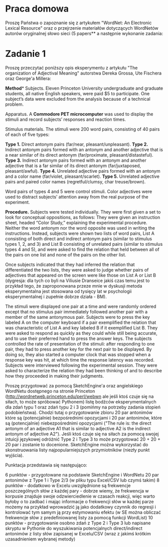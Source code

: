 # Praca domowa

Proszę Państwa o zapoznanie się z artykułem "WordNet: An Electronic Lexical Resource" oraz o przejrzenie materiałów dotyczących WordNetów autorów oryginalnej słowo sieci (5 papers** a następnie wykonanie zadania:

# Zadanie 1

Proszę przeczytać poniższy opis eksperymentu z artykułu "The organization of Adjectival Meaning" autorstwa Dereka Grossa, Ute Fischera oraz George'a Millera:

**Method***
Subjects. Eleven Princeton University undergraduate and graduate students, all native English speakers, were paid $5 to participate. One subject’s data were excluded from the analysis because of a technical problem.

Apparatus. A **Commodore PET microcomputer** was used to display the stimuli and record subjects’ responses and reaction times.

Stimulus materials. The stimuli were 200 word pairs, consisting of 40 pairs of each of five types:

**Type 1.** Direct antonym pairs (far/near, pleasant/unpleasant).
**Type 2.** Indirect antonym pairs formed with an antonym and another adjective that is a near similar of its direct antonym (far/proximate, pleasant/distasteful).
**Type 3.** Indirect antonym pairs formed with an antonym and another adjective that is a far similar of its direct antonym (far/juxtaposed, pleasant/awful).
**Type 4.** Unrelated adjective pairs formed with an antonym and a color name (far/violet, pleasant/scarlet).
**Type 5.** Unrelated adjective pairs and paired color names (regretful/clumsy, char treuse/brown).

Word pairs of types 4 and 5 were control stimuli. Color adjectives were used to distract subjects’ attention away from the real purpose of the experiment.

**Procedure.** 
Subjects were tested individually. They were first given a set to look for conceptual oppositions, as follows: They were given an instruction sheet, headed “Color Study,” explaining the experimental procedure. Neither the word antonym nor the word opposite was used in writing the instructions. Instead, subjects were shown two lists of word pairs, List A consisting of both direct and indirect antonym pairs (similar to stimulus types 1, 2, and 3) and List B consisting of unrelated pairs (similar to stimulus types 4 and 5), and were asked to find the relation that held between all of the pairs on one list and none of the pairs on the other list.

Once subjects indicated that they had inferred the relation that differentiated the two lists, they were asked to judge whether pairs of adjectives that appeared on the screen were like those on List A or List B (dygresja: dla tych co byli na Viliusie Dranseice jakiś czas temu jest to przykład tego, że zaproponowana przeze mnie w dyskusji metoda eksperymentalna jest stosowana od tysięcy lat w psychologii eksperymentalnej i zupełnie dobrze działa - BM).

The stimuli were displayed one pair at a time and were randomly ordered except that no stimulus pair immediately followed another pair with a member of the same antonymous pair. Subjects were to press the key labeled A on the computer keyboard if a pair exemplified the relation that was characteristic of List A and key labeled B if it exemplified List B. They were asked to respond as quickly as they could while still being accurate, and to use their preferred hand to press the answer keys. The subjects controlled the rate of presentation of the stimuli: after responding to one pair, they had to press another key for the next pair to be displayed. By doing so, they also started a computer clock that was stopped when a response key was hit, at which time the response latency was recorded. Subjects were interviewed following the experimental session. They were asked to characterize the relation they had been thinking of and to describe how they proceeded in making their judgments.


Proszę przygotować za pomocą SketchEngine'a oraz angielskiego WordNetu dostępnego na stronie Princeton (http://wordnetweb.princeton.edu/perl/webwn ale jeśli ktoś czuje się na siłach, to może spróbować Pythonem) listę bodźców eksperymentalnych dla zdań typu 1 oraz zdań typu 2 i 3 (pomińmy na potrzeby zadania stopień podobieństwa). Chodzi tutaj o przygotowanie zbioru 20 par antonimów które są (potencjalnie) bezpośrednimi opozycjami i 20 par antonimów, które są (potencjalnie) niebezpośrednimi opozycjami ("The rule is: the direct antonym of an adjective A1 that is similar to adjective A2 is the indirect antonym of adjective A2"). Jeśli ktoś czuje się na siłach za pomocą swojej intuicji językowej odróżnić Type 2 i Type 3 to może przygotować 20 + 20 + 20 par i zostanie to docenione. SketchEngine można wykorzystać do skonstruowania listy najpopularniejszych przymiotników (niezły punkt wyjścia).

Punktacja przedstawia się następująco:

6 punktów - przygotowane na podstawie SketchEngine i WordNetu 20 par antonimów z Type 1 i Type 2/3 (w pliku typu Excel/CSV lub czymś takim)
8 punktów - dodatkowo w Excelu uwzględnione są frekwencje poszczególnych słów z każdej pary - dobrze wiemy, że frekwencja w korpusie znajduje swoje odzwierciedlenie w czasach reakcji, więc warto byłoby o to zadbać i mając informacje o frekwencji słów w każdej parze możemy na przykład wprowadzić ją jako dodatkowy czynnik do regresji i kontrolować tym samym ją przy estymowaniu efektu (w SE można obliczać frekwencje słów z predefiniowanej listy za pomocą funkcji WordList)
10 punktów - przygotowanie osobno zdań z Type 2 i Type 3 lub napisane skryptu w Pythonie do wyszukiwania potencjalnych direct/indirect antonimów z listy słów zapisanej w Excelu/CSV (wraz z jakimś krótkim uzasadnieniem wybranej metody)
